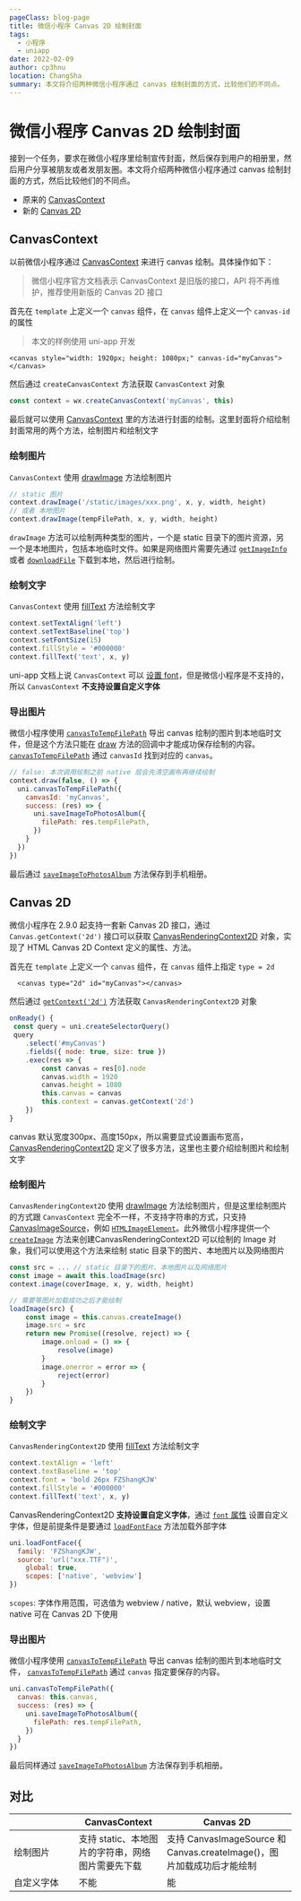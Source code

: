 ```yaml
---
pageClass: blog-page
title: 微信小程序 Canvas 2D 绘制封面
tags: 
  - 小程序
  - uniapp
date: 2022-02-09
author: cp3hnu
location: ChangSha
summary: 本文将介绍两种微信小程序通过 canvas 绘制封面的方式，比较他们的不同点。
---
```


# 微信小程序 Canvas 2D 绘制封面

接到一个任务，要求在微信小程序里绘制宣传封面，然后保存到用户的相册里，然后用户分享被朋友或者发朋友圈。本文将介绍两种微信小程序通过 canvas 绘制封面的方式，然后比较他们的不同点。

- 原来的 [CanvasContext](https://developers.weixin.qq.com/miniprogram/dev/api/canvas/CanvasContext.html)
- 新的 [Canvas 2D](https://developers.weixin.qq.com/miniprogram/dev/api/canvas/RenderingContext.html)

## CanvasContext

以前微信小程序通过 [CanvasContext](https://developers.weixin.qq.com/miniprogram/dev/api/canvas/CanvasContext.html) 来进行 canvas 绘制。具体操作如下：

> 微信小程序官方文档表示 CanvasContext 是旧版的接口，API 将不再维护，推荐使用新版的 Canvas 2D 接口

首先在 `template` 上定义一个 `canvas` 组件，在 `canvas` 组件上定义一个 `canvas-id` 的属性

> 本文的样例使用 uni-app 开发

```vue
<canvas style="width: 1920px; height: 1080px;" canvas-id="myCanvas"></canvas>
```

然后通过 `createCanvasContext` 方法获取 `CanvasContext` 对象

```javascript
const context = wx.createCanvasContext('myCanvas', this)

```

最后就可以使用 [CanvasContext](https://developers.weixin.qq.com/miniprogram/dev/api/canvas/CanvasContext.html) 里的方法进行封面的绘制。这里封面将介绍绘制封面常用的两个方法，绘制图片和绘制文字

### 绘制图片

`CanvasContext` 使用 [drawImage](https://developers.weixin.qq.com/miniprogram/dev/api/canvas/CanvasContext.drawImage.html) 方法绘制图片

```javascript
// static 图片
context.drawImage('/static/images/xxx.png', x, y, width, height)
// 或者 本地图片
context.drawImage(tempFilePath, x, y, width, height)
```

`drawImage` 方法可以绘制两种类型的图片，一个是 static 目录下的图片资源，另一个是本地图片，包括本地临时文件。如果是网络图片需要先通过 [`getImageInfo`](https://developers.weixin.qq.com/miniprogram/dev/api/media/image/wx.getImageInfo.html)  或者 [`downloadFile`](https://developers.weixin.qq.com/miniprogram/dev/api/network/download/wx.downloadFile.html) 下载到本地，然后进行绘制。

### 绘制文字

`CanvasContext` 使用 [fillText](https://developers.weixin.qq.com/miniprogram/dev/api/canvas/CanvasContext.fillText.html) 方法绘制文字

```javascript
context.setTextAlign('left')
context.setTextBaseline('top')
context.setFontSize(15)
context.fillStyle = '#000000'
context.fillText('text', x, y)
```

uni-app 文档上说 `CanvasContext` 可以 [设置 font](https://uniapp.dcloud.io/api/canvas/CanvasContext?id=canvascontextfont-string)，但是微信小程序是不支持的，所以 `CanvasContext` **不支持设置自定义字体**

### 导出图片

微信小程序使用 [`canvasToTempFilePath`](https://developers.weixin.qq.com/miniprogram/dev/api/canvas/wx.canvasToTempFilePath.html) 导出 canvas 绘制的图片到本地临时文件，但是这个方法只能在 [draw](https://developers.weixin.qq.com/miniprogram/dev/api/canvas/CanvasContext.draw.html) 方法的回调中才能成功保存绘制的内容。 [`canvasToTempFilePath`](https://developers.weixin.qq.com/miniprogram/dev/api/canvas/wx.canvasToTempFilePath.html) 通过 `canvasId` 找到对应的 `canvas`。

```javascript
// false: 本次调用绘制之前 native 层会先清空画布再继续绘制
context.draw(false, () => {
  uni.canvasToTempFilePath({
    canvasId: 'myCanvas',
    success: (res) => {
      uni.saveImageToPhotosAlbum({
        filePath: res.tempFilePath,
      })
    }
  })
})
```

最后通过 [`saveImageToPhotosAlbum`](https://developers.weixin.qq.com/miniprogram/dev/api/media/image/wx.saveImageToPhotosAlbum.html) 方法保存到手机相册。

## Canvas 2D

微信小程序在 2.9.0 起支持一套新 Canvas 2D 接口，通过 `Canvas.getContext('2d')` 接口可以获取 [CanvasRenderingContext2D](http://developer.mozilla.org/en-US/docs/Web/API/CanvasRenderingContext2D) 对象，实现了 HTML Canvas 2D Context 定义的属性、方法。

首先在 `template` 上定义一个 `canvas` 组件，在 `canvas` 组件上指定 `type = 2d`

```vue
  <canvas type="2d" id="myCanvas"></canvas>
```

然后通过 [`getContext('2d')`](https://developers.weixin.qq.com/miniprogram/dev/api/canvas/Canvas.getContext.html) 方法获取 `CanvasRenderingContext2D` 对象

```javascript
onReady() {
 const query = uni.createSelectorQuery()
 query
	.select('#myCanvas')
	.fields({ node: true, size: true })
	.exec(res => {
		const canvas = res[0].node
		canvas.width = 1920
		canvas.height = 1080
		this.canvas = canvas
		this.context = canvas.getContext('2d')
	})
}
```

canvas 默认宽度300px、高度150px，所以需要显式设置画布宽高，[CanvasRenderingContext2D](http://developer.mozilla.org/en-US/docs/Web/API/CanvasRenderingContext2D) 定义了很多方法，这里也主要介绍绘制图片和绘制文字

### 绘制图片

`CanvasRenderingContext2D` 使用 [drawImage](https://developers.weixin.qq.com/miniprogram/dev/api/canvas/CanvasContext.drawImage.html) 方法绘制图片，但是这里绘制图片的方式跟 `CanvasContext` 完全不一样，不支持字符串的方式，只支持 [CanvasImageSource](https://developer.mozilla.org/en-US/docs/Web/API/CanvasImageSource)，例如 [`HTMLImageElement`](https://developer.mozilla.org/en-US/docs/Web/API/HTMLImageElement)。此外微信小程序提供一个 [`createImage`](https://developers.weixin.qq.com/miniprogram/dev/api/canvas/Canvas.createImage.html) 方法来创建CanvasRenderingContext2D 可以绘制的 Image 对象，我们可以使用这个方法来绘制 static 目录下的图片、本地图片以及网络图片

```javascript
const src = ... // static 目录下的图片、本地图片以及网络图片
const image = await this.loadImage(src)
context.image(coverImage, x, y, width, height)

// 需要等图片加载成功之后才能绘制
loadImage(src) {
	const image = this.canvas.createImage()
	image.src = src
	return new Promise((resolve, reject) => {
		image.onload = () => {
			resolve(image)
		}
		image.onerror = error => {
			reject(error)
		}
	})
}
```

### 绘制文字

`CanvasRenderingContext2D` 使用 [fillText](https://developers.weixin.qq.com/miniprogram/dev/api/canvas/CanvasContext.fillText.html) 方法绘制文字

```javascript {3}
context.textAlign = 'left'
context.textBaseline = 'top'
context.font = 'bold 26px FZShangKJW'
context.fillStyle = '#000000'
context.fillText('text', x, y)
```

CanvasRenderingContext2D **支持设置自定义字体**，通过 [`font` 属性](https://developer.mozilla.org/en-US/docs/Web/API/CanvasRenderingContext2D/font) 设置自定义字体，但是前提条件是要通过 [`loadFontFace`](https://developers.weixin.qq.com/miniprogram/dev/api/ui/font/wx.loadFontFace.html) 方法加载外部字体

```javascript
uni.loadFontFace({
  family: 'FZShangKJW',
  source: 'url("xxx.TTF")',
	global: true,
	scopes: ['native', 'webview']
})
```

`scopes`: 字体作用范围，可选值为 webview / native，默认 webview，设置 native 可在 Canvas 2D 下使用

### 导出图片

微信小程序使用 [`canvasToTempFilePath`](https://developers.weixin.qq.com/miniprogram/dev/api/canvas/wx.canvasToTempFilePath.html) 导出 canvas 绘制的图片到本地临时文件， [`canvasToTempFilePath`](https://developers.weixin.qq.com/miniprogram/dev/api/canvas/wx.canvasToTempFilePath.html) 通过 `canvas` 指定要保存的内容。

```javascript
uni.canvasToTempFilePath({
  canvas: this.canvas,
  success: (res) => {
    uni.saveImageToPhotosAlbum({
      filePath: res.tempFilePath,
    })
  }
})
```

最后同样通过 [`saveImageToPhotosAlbum`](https://developers.weixin.qq.com/miniprogram/dev/api/media/image/wx.saveImageToPhotosAlbum.html) 方法保存到手机相册。

## 对比

|<div style="width: 100px"/>| CanvasContext| Canvas 2D                                                    |
| ---------- | ------------------------------------------------- | ------------------------------------------------------------ |
| 绘制图片   | 支持 static、本地图片的字符串，网络图片需要先下载 | 支持 CanvasImageSource 和 Canvas.createImage()，图片加载成功后才能绘制 |
| 自定义字体 | 不能                                              | 能                                                           |



